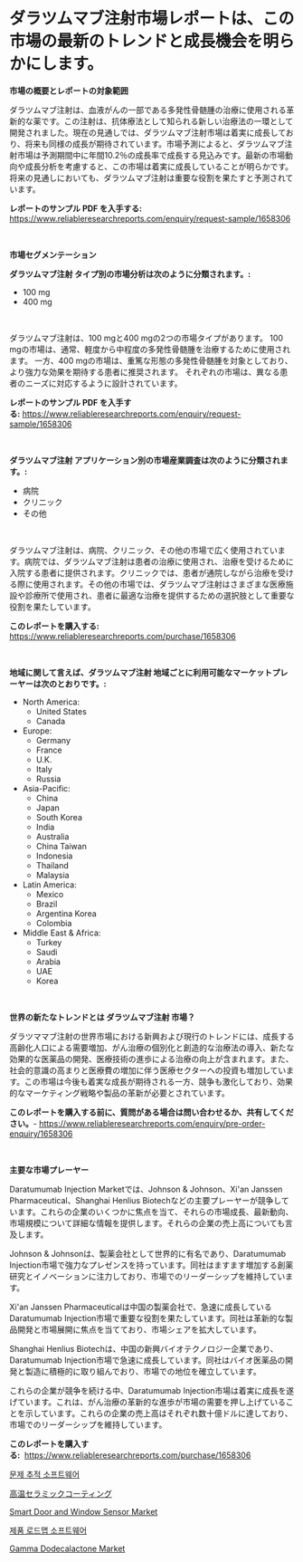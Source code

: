 <p><h1>ダラツムマブ注射市場レポートは、この市場の最新のトレンドと成長機会を明らかにします。</h1></p><p><strong>市場の概要とレポートの対象範囲</strong></p>
<p><p>ダラツムマブ注射は、血液がんの一部である多発性骨髄腫の治療に使用される革新的な薬です。この注射は、抗体療法として知られる新しい治療法の一環として開発されました。現在の見通しでは、ダラツムマブ注射市場は着実に成長しており、将来も同様の成長が期待されています。市場予測によると、ダラツムマブ注射市場は予測期間中に年間10.2％の成長率で成長する見込みです。最新の市場動向や成長分析を考慮すると、この市場は着実に成長していることが明らかです。将来の見通しにおいても、ダラツムマブ注射は重要な役割を果たすと予測されています。</p></p>
<p><strong>レポートのサンプル PDF を入手する:</strong> <a href="https://www.reliableresearchreports.com/enquiry/request-sample/1658306">https://www.reliableresearchreports.com/enquiry/request-sample/1658306</a></p>
<p>&nbsp;</p>
<p><strong>市場セグメンテーション</strong></p>
<p><strong>ダラツムマブ注射 タイプ別の市場分析は次のように分類されます。:</strong></p>
<p><ul><li>100 mg</li><li>400 mg</li></ul></p>
<p>&nbsp;</p>
<p><p>ダラツムマブ注射は、100 mgと400 mgの2つの市場タイプがあります。 100 mgの市場は、通常、軽度から中程度の多発性骨髄腫を治療するために使用されます。 一方、400 mgの市場は、重篤な形態の多発性骨髄腫を対象としており、より強力な効果を期待する患者に推奨されます。 それぞれの市場は、異なる患者のニーズに対応するように設計されています。</p></p>
<p><strong>レポートのサンプル PDF を入手する:</strong>&nbsp;<a href="https://www.reliableresearchreports.com/enquiry/request-sample/1658306">https://www.reliableresearchreports.com/enquiry/request-sample/1658306</a></p>
<p>&nbsp;</p>
<p><strong> ダラツムマブ注射 アプリケーション別の市場産業調査は次のように分類されます。:</strong></p>
<p><ul><li>病院</li><li>クリニック</li><li>その他</li></ul></p>
<p>&nbsp;</p>
<p><p>ダラツムマブ注射は、病院、クリニック、その他の市場で広く使用されています。病院では、ダラツムマブ注射は患者の治療に使用され、治療を受けるために入院する患者に提供されます。クリニックでは、患者が通院しながら治療を受ける際に使用されます。その他の市場では、ダラツムマブ注射はさまざまな医療施設や診療所で使用され、患者に最適な治療を提供するための選択肢として重要な役割を果たしています。</p></p>
<p><strong>このレポートを購入する:</strong>&nbsp; <a href="https://www.reliableresearchreports.com/purchase/1658306">https://www.reliableresearchreports.com/purchase/1658306</a></p>
<p>&nbsp;</p>
<p><strong>地域に関して言えば、ダラツムマブ注射 地域ごとに利用可能なマーケットプレーヤーは次のとおりです。:</strong></p>
<p><ul>
    <li>
        North America:
        <ul>
            <li>United States</li>
            <li>Canada</li>
        </ul>
    </li>
    <li>
        Europe:
        <ul>
            <li>Germany</li>
            <li>France</li>
            <li>U.K.</li>
            <li>Italy</li>
            <li>Russia</li>
        </ul>
    </li>
    <li>
        Asia-Pacific:
        <ul>
            <li>China</li>
            <li>Japan</li>
            <li>South Korea</li>
            <li>India</li>
            <li>Australia</li>
            <li>China Taiwan</li>
            <li>Indonesia</li>
            <li>Thailand</li>
            <li>Malaysia</li>
        </ul>
    </li>
    <li>
        Latin America:
        <ul>
            <li>Mexico</li>
            <li>Brazil</li>
            <li>Argentina Korea</li>
            <li>Colombia</li>
        </ul>
    </li>
    <li>
        Middle East & Africa:
        <ul>
            <li>Turkey</li>
            <li>Saudi</li>
            <li>Arabia</li>
            <li>UAE</li>
            <li>Korea</li>
        </ul>
    </li>
    </ul></p>
<p>&nbsp;</p>
<p><strong>世界の新たなトレンドとは ダラツムマブ注射 市場？</strong></p>
<p><p>ダラツママブ注射の世界市場における新興および現行のトレンドには、成長する高齢化人口による需要増加、がん治療の個別化と創造的な治療法の導入、新たな効果的な医薬品の開発、医療技術の進歩による治療の向上が含まれます。また、社会的意識の高まりと医療費の増加に伴う医療セクターへの投資も増加しています。この市場は今後も着実な成長が期待される一方、競争も激化しており、効果的なマーケティング戦略や製品の革新が必要とされています。</p></p>
<p><strong>このレポートを購入する前に、質問がある場合は問い合わせるか、共有してください。</strong>- <a href="https://www.reliableresearchreports.com/enquiry/pre-order-enquiry/1658306">https://www.reliableresearchreports.com/enquiry/pre-order-enquiry/1658306</a></p>
<p>&nbsp;</p>
<p><strong>主要な市場プレーヤー</strong></p>
<p><p>Daratumumab Injection Marketでは、Johnson & Johnson、Xi'an Janssen Pharmaceutical、Shanghai Henlius Biotechなどの主要プレーヤーが競争しています。これらの企業のいくつかに焦点を当て、それらの市場成長、最新動向、市場規模について詳細な情報を提供します。それらの企業の売上高についても言及します。</p><p>Johnson & Johnsonは、製薬会社として世界的に有名であり、Daratumumab Injection市場で強力なプレゼンスを持っています。同社はますます増加する創薬研究とイノベーションに注力しており、市場でのリーダーシップを維持しています。</p><p>Xi'an Janssen Pharmaceuticalは中国の製薬会社で、急速に成長しているDaratumumab Injection市場で重要な役割を果たしています。同社は革新的な製品開発と市場展開に焦点を当てており、市場シェアを拡大しています。</p><p>Shanghai Henlius Biotechは、中国の新興バイオテクノロジー企業であり、Daratumumab Injection市場で急速に成長しています。同社はバイオ医薬品の開発と製造に積極的に取り組んでおり、市場での地位を確立しています。</p><p>これらの企業が競争を続ける中、Daratumumab Injection市場は着実に成長を遂げています。これは、がん治療の革新的な進歩が市場の需要を押し上げていることを示しています。これらの企業の売上高はそれぞれ数十億ドルに達しており、市場でのリーダーシップを維持しています。</p></p>
<p><strong>このレポートを購入する:</strong>&nbsp;&nbsp;<a href="https://www.reliableresearchreports.com/purchase/1658306">https://www.reliableresearchreports.com/purchase/1658306</a></p>
<p><p><a href="https://github.com/TimmyMann6767/Market-Research-Report-List-1/blob/main/416993411497.md">문제 추적 소프트웨어</a></p><p><a href="https://github.com/AriMuller2009/Market-Research-Report-List-1/blob/main/313287412208.md">高温セラミックコーティング</a></p><p><a href="https://github.com/Airanohannonzb68e5pb53oc1/Market-Research-Report-List-1/blob/main/smart-door-and-window-sensor-market.md">Smart Door and Window Sensor Market</a></p><p><a href="https://github.com/JeromeRtyau89966/Market-Research-Report-List-1/blob/main/756113511498.md">제품 로드맵 소프트웨어</a></p><p><a href="https://funky-papaya-cf4.notion.site/Decoding-the-Gamma-Dodecalactone-Market-A-Deep-Dive-into-the-Latest-Market-Trends-Market-Segmentat-c291212e5d64456c94e8eb76a14deb0f">Gamma Dodecalactone Market</a></p></p>